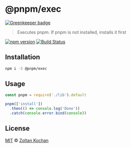 # @pnpm/exec

[![Greenkeeper badge](https://badges.greenkeeper.io/pnpm/exec.svg)](https://greenkeeper.io/)

> Executes pnpm. If pnpm is not installed, installs it first

<!--@shields('npm', 'travis')-->
[![npm version](https://img.shields.io/npm/v/@pnpm/exec.svg)](https://www.npmjs.com/package/@pnpm/exec) [![Build Status](https://img.shields.io/travis/pnpm/exec/master.svg)](https://travis-ci.org/pnpm/exec)
<!--/@-->

## Installation

```sh
npm i -S @pnpm/exec
```

## Usage

```ts
const pnpm = require('./lib').default

pnpm(['install'])
  .then(() => console.log('Done'))
  .catch(console.error.bind(console))
```

## License

[MIT](./LICENSE) © [Zoltan Kochan](https://www.kochan.io/)
